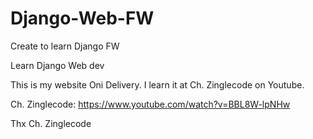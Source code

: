 # Django-Web-FW
Create to learn Django FW

Learn Django Web dev

This is my website Oni Delivery. I learn it at Ch. Zinglecode on Youtube.

Ch. Zinglecode: https://www.youtube.com/watch?v=BBL8W-lpNHw

Thx Ch. Zinglecode 
